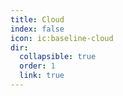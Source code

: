 ```yaml
---
title: Cloud
index: false
icon: ic:baseline-cloud
dir:
  collapsible: true
  order: 1
  link: true
---
```


<Catalog />
